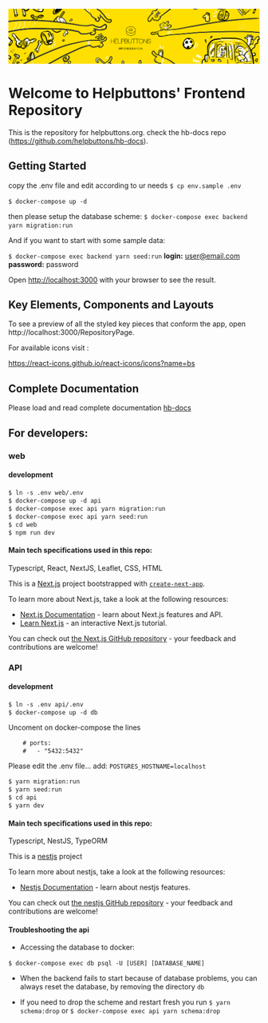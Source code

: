 ![HB cover](/frontend/public/assets/images/hb_landscape_02_small.jpg?raw=true "hb cover")

# Welcome to Helpbuttons' Frontend Repository

This is the repository for helpbuttons.org. check the hb-docs repo (https://github.com/helpbuttons/hb-docs).
## Getting Started

copy the .env file and edit according to ur needs
`$ cp env.sample .env`

`$ docker-compose up -d`

then please setup the database scheme:
`$ docker-compose exec backend yarn migration:run`

And if you want to start with some sample data:

`$ docker-compose exec backend yarn seed:run`
**login:** user@email.com **password:** password

Open [http://localhost:3000](http://localhost:3000) with your browser to see the result.

## Key Elements, Components and Layouts

To see a preview of all the styled key pieces that conform the app, open http://localhost:3000/RepositoryPage.

For available icons visit :

https://react-icons.github.io/react-icons/icons?name=bs

## Complete Documentation

Please load and read complete documentation
[hb-docs](https://github.com/helpbuttons/hb-docs)




## For developers:

### web

#### development
```
$ ln -s .env web/.env
$ docker-compose up -d api
$ docker-compose exec api yarn migration:run
$ docker-compose exec api yarn seed:run
$ cd web
$ npm run dev
```

#### Main tech specifications used in this repo:

Typescript, React, NextJS, Leaflet, CSS, HTML

This is a [Next.js](https://nextjs.org/) project bootstrapped with [`create-next-app`](https://github.com/vercel/next.js/tree/canary/packages/create-next-app).

To learn more about Next.js, take a look at the following resources:

- [Next.js Documentation](https://nextjs.org/docs) - learn about Next.js features and API.
- [Learn Next.js](https://nextjs.org/learn) - an interactive Next.js tutorial.

You can check out [the Next.js GitHub repository](https://github.com/vercel/next.js/) - your feedback and contributions are welcome!

### API
#### development
```
$ ln -s .env api/.env
$ docker-compose up -d db
```
Uncoment on docker-compose the lines 
```
    # ports:
    #   - "5432:5432"
```

Please edit the .env file... 
add: `POSTGRES_HOSTNAME=localhost`

```
$ yarn migration:run
$ yarn seed:run
$ cd api
$ yarn dev
```


#### Main tech specifications used in this repo:

Typescript, NestJS, TypeORM

This is a [nestjs](https://nestjs.com/) project

To learn more about nestjs, take a look at the following resources:

- [Nestjs Documentation](https://docs.nestjs.com/) - learn about nestjs features.

You can check out [the nestjs GitHub repository](https://github.com/nestjs/nest) - your feedback and contributions are welcome!


#### Troubleshooting the api

- Accessing the database to docker:

`$ docker-compose exec db psql -U [USER] [DATABASE_NAME]`

- When the backend fails to start because of database problems, you can always reset the database, by removing the directory `db`

- If you need to drop the scheme and restart fresh you run
`$ yarn schema:drop` or `$ docker-compose exec api yarn schema:drop`